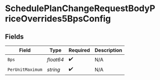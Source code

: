 # SchedulePlanChangeRequestBodyPriceOverrides5BpsConfig


## Fields

| Field              | Type               | Required           | Description        |
| ------------------ | ------------------ | ------------------ | ------------------ |
| `Bps`              | *float64*          | :heavy_check_mark: | N/A                |
| `PerUnitMaximum`   | *string*           | :heavy_check_mark: | N/A                |